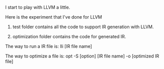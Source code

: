 I start to play with LLVM a little.

Here is the experiment that I've done for LLVM

1. test folder contains all the code to support IR generation with LLVM.

2. optimization folder contains the code for generated IR.

The way to run a IR file is:
lli [IR file name]

The way to optimize a file is:
opt -S [option] [IR file name] -o [optimized IR file]

